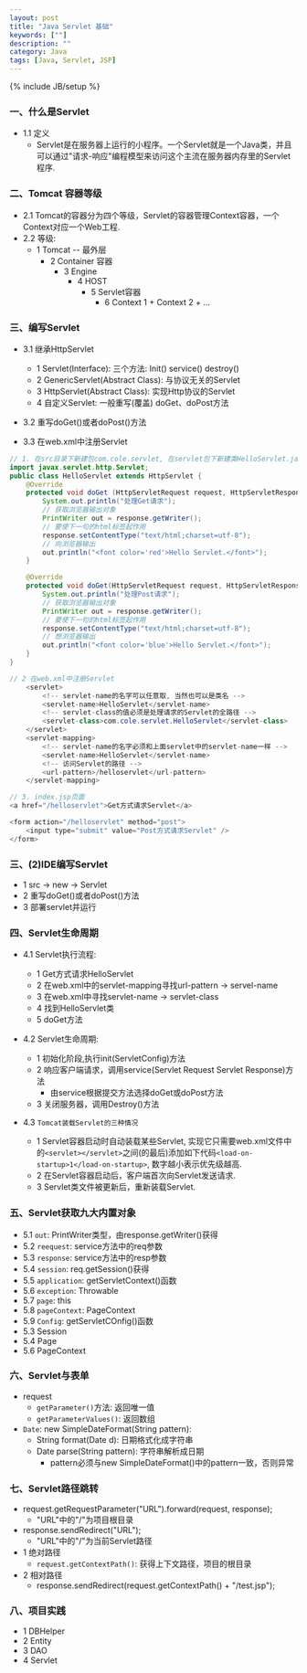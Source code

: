 ```yaml
---
layout: post
title: "Java Servlet 基础"
keywords: [""]
description: ""
category: Java
tags: [Java, Servlet, JSP]
---
```

{% include JB/setup %}

### 一、什么是Servlet
* 1.1 定义
    * Servlet是在服务器上运行的小程序。一个Servlet就是一个Java类，并且可以通过"请求-响应"编程模型来访问这个主流在服务器内存里的Servlet程序.

### 二、Tomcat 容器等级
* 2.1 Tomcat的容器分为四个等级，Servlet的容器管理Context容器，一个Context对应一个Web工程.
* 2.2 等级:
    * 1 Tomcat -- 最外层
        * 2 Container 容器
            * 3 Engine
                * 4 HOST
                    * 5 Servlet容器
                        * 6 Context 1 + Context 2 + ... 

### 三、编写Servlet
* 3.1 继承HttpServlet
    * 1 Servlet(Interface): 三个方法: Init() service() destroy()
    * 2 GenericServlet(Abstract Class): 与协议无关的Servlet
    * 3 HttpServlet(Abstract Class): 实现Http协议的Servlet
    * 4 自定义Servlet: 一般重写(覆盖) doGet、doPost方法

* 3.2 重写doGet()或者doPost()方法

* 3.3 在web.xml中注册Servlet

```Java
// 1. 在src目录下新建包com.cole.servlet, 在servlet包下新建类HelloServlet.java
import javax.servlet.http.Servlet;
public class HelloServlet extends HttpServlet {
    @Override
    protected void doGet (HttpServletRequest request, HttpServletResponse response) throws ServletException, IOException {
        System.out.println("处理Get请求");
        // 获取浏览器输出对象
        PrintWriter out = response.getWriter();
        // 要使下一句的html标签起作用
        response.setContentType("text/html;charset=utf-8");
        // 向浏览器输出
        out.println("<font color='red'>Hello Servlet.</font>");
    }

    @Override
    protected void doGet(HttpServletRequest request, HttpServletResponse response) throws ServletException, IOException {
        System.out.println("处理Post请求");
        // 获取浏览器输出对象
        PrintWriter out = response.getWriter();
        // 要使下一句的html标签起作用
        response.setContentType("text/html;charset=utf-8");
        // 想浏览器输出
        out.println("<font color='blue'>Hello Servlet.</font>");
    }
}
```

```Java
// 2 在web.xml中注册Servlet
    <servlet>
        <!-- servlet-name的名字可以任意取, 当然也可以是类名 -->
        <servlet-name>HelloServlet</servlet-name>
        <!-- servlet-class的值必须是处理请求的Servlet的全路径 -->
        <servlet-class>com.cole.servlet.HelloServlet</servlet-class>
    </servlet>
    <servlet-mapping>
        <!-- servlet-name的名字必须和上面servlet中的servlet-name一样 -->
        <servlet-name>HelloServlet</servlet-name>
        <!-- 访问Servlet的路径 -->
        <url-pattern>/helloservlet</url-pattern>
    </servlet-mapping>
```

```Java
// 3. index.jsp页面
<a href="/helloservlet">Get方式请求Servlet</a>

<form action="/helloservlet" method="post">
    <input type="submit" value="Post方式请求Servlet" />
</form>
```

### 三、(2)IDE编写Servlet
* 1 src -> new -> Servlet
* 2 重写doGet()或者doPost()方法
* 3 部署servlet并运行

### 四、Servlet生命周期
* 4.1 Servlet执行流程:
    * 1 Get方式请求HelloServlet
    * 2 在web.xml中的servlet-mapping寻找url-pattern -> servel-name
    * 3 在web.xml中寻找servlet-name -> servlet-class
    * 4 找到HelloServlet类
    * 5 doGet方法

* 4.2 Servlet生命周期:
    * 1 初始化阶段,执行init(ServletConfig)方法
    * 2 响应客户端请求，调用service(Servlet Request Servlet Response)方法
        * 由service根据提交方法选择doGet或doPost方法
    * 3 关闭服务器，调用Destroy()方法

* 4.3 `Tomcat装载Servlet的三种情况`
    * 1 Servlet容器启动时自动装载某些Servlet, 实现它只需要web.xml文件中的`<servlet></servlet>`之间(的最后)添加如下代码`<load-on-startup>1</load-on-startup>`, 数字越小表示优先级越高.
    * 2 在Servlet容器启动后，客户端首次向Servlet发送请求.
    * 3 Servlet类文件被更新后，重新装载Servlet.

### 五、Servlet获取九大内置对象
* 5.1 `out`: PrintWriter类型，由response.getWriter()获得
* 5.2 `reequest`: service方法中的req参数
* 5.3 `response`: service方法中的resp参数
* 5.4 `session`: req.getSession()获得
* 5.5 `application`: getServletContext()函数
* 5.6 `exception`: Throwable
* 5.7 `page`: this
* 5.8 `pageContext`: PageContext
* 5.9 `Config`: getServletCOnfig()函数
* 5.3 Session
* 5.4 Page
* 5.6 PageContext

### 六、Servlet与表单
* request
    * `getParameter()`方法: 返回唯一值
    * `getParameterValues()`: 返回数组
* `Date`: new SimpleDateFormat(String pattern):
    * String format(Date d): 日期格式化成字符串
    * Date parse(String pattern): 字符串解析成日期
        * pattern必须与new SimpleDateFormat()中的pattern一致，否则异常

### 七、Servlet路径跳转
* request.getRequestParameter("URL").forward(request, response);
    * "URL"中的"/"为项目根目录
* response.sendRedirect("URL");
    * "URL"中的"/"为当前Servlet路径
* 1 绝对路径
    * `request.getContextPath()`: 获得上下文路径，项目的根目录
* 2 相对路径
    * response.sendRedirect(request.getContextPath() + "/test.jsp");

### 八、项目实践
* 1 DBHelper
* 2 Entity
* 3 DAO
* 4 Servlet

